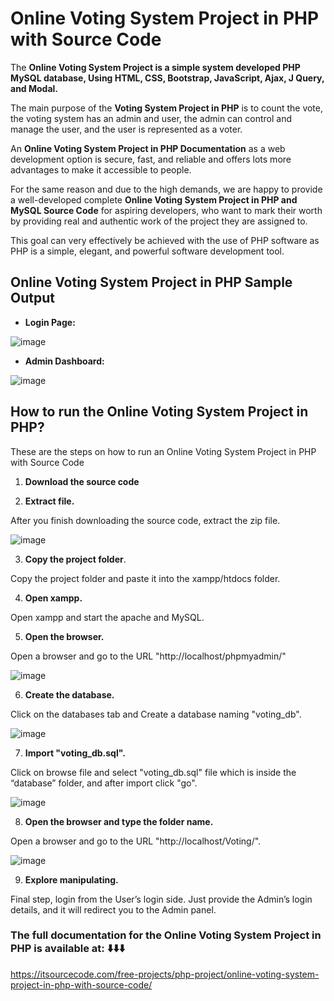 # Online Voting System Project in PHP with Source Code

The **Online Voting System Project is a simple system developed PHP MySQL database, Using HTML, CSS, Bootstrap, JavaScript, Ajax, J Query, and Modal.** 

The main purpose of the **Voting System Project in PHP** is to count the vote, the voting system has an admin and user, the admin can control and manage the user, and the user is represented as a voter.

An **Online Voting System Project in PHP Documentation** as a web development option is secure, fast, and reliable and offers lots more advantages to make it accessible to people.

For the same reason and due to the high demands, we are happy to provide a well-developed complete **Online Voting System Project in PHP and MySQL Source Code** for aspiring developers, who want to mark their worth by providing real and authentic work of the project they are assigned to.

This goal can very effectively be achieved with the use of PHP software as PHP is a simple, elegant, and powerful software development tool.

## Online Voting System Project in PHP Sample Output

* **Login Page:**
  
![image](https://github.com/user-attachments/assets/975e2847-6534-42c1-85df-a641c7f0784e)

* **Admin Dashboard:**

![image](https://github.com/user-attachments/assets/d934a106-7714-4f00-85db-7d03fe01ebe1)

## How to run the Online Voting System Project in PHP?

These are the steps on how to run an Online Voting System Project in PHP with Source Code

1. **Download the source code**

2. **Extract file.**

After you finish downloading the source code, extract the zip file.

![image](https://github.com/user-attachments/assets/9938a04b-c20b-42a6-9b17-f2c608687f31)

3. **Copy the project folder**.

Copy the project folder and paste it into the xampp/htdocs folder.

4. **Open xampp.**

Open xampp and start the apache and MySQL.

5. **Open the browser.**

Open a browser and go to the URL "http://localhost/phpmyadmin/"

![image](https://github.com/user-attachments/assets/1d8cf4ab-73ca-47e3-9698-b9f87f42fafa)

6.  **Create the database.**

Click on the databases tab and Create a database naming "voting_db".

![image](https://github.com/user-attachments/assets/bdf1869d-1fa8-4588-a87e-34bf088cceab)

7. **Import "voting_db.sql".**

Click on browse file and select "voting_db.sql" file which is inside the “database” folder, and after import click "go".

![image](https://github.com/user-attachments/assets/11354887-fffc-49f8-819b-3b771890412e)

8. **Open the browser and type the folder name.**

Open a browser and go to the URL "http://localhost/Voting/".

![image](https://github.com/user-attachments/assets/a477d56d-64fe-4cb4-bd37-04302e1d3482)

9. **Explore manipulating.**

Final step, login from the User’s login side. Just provide the Admin’s login details, and it will redirect you to the Admin panel.

### The full documentation for the Online Voting System Project in PHP is available at: ⬇️⬇️⬇️

https://itsourcecode.com/free-projects/php-project/online-voting-system-project-in-php-with-source-code/

